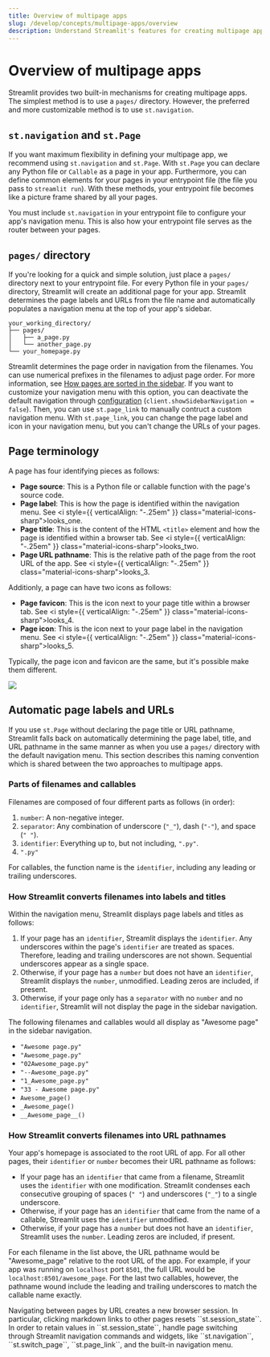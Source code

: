 ```yaml
---
title: Overview of multipage apps
slug: /develop/concepts/multipage-apps/overview
description: Understand Streamlit's features for creating multipage apps
---
```


# Overview of multipage apps

Streamlit provides two built-in mechanisms for creating multipage apps. The simplest method is to use a `pages/` directory. However, the preferred and more customizable method is to use `st.navigation`.

## `st.navigation` and `st.Page`

If you want maximum flexibility in defining your multipage app, we recommend using `st.navigation` and `st.Page`. With `st.Page` you can declare any Python file or `Callable` as a page in your app. Furthermore, you can define common elements for your pages in your entrypoint file (the file you pass to `streamlit run`). With these methods, your entrypoint file becomes like a picture frame shared by all your pages.

You must include `st.navigation` in your entrypoint file to configure your app's navigation menu. This is also how your entrypoint file serves as the router between your pages.

## `pages/` directory

If you're looking for a quick and simple solution, just place a `pages/` directory next to your entrypoint file. For every Python file in your `pages/` directory, Streamlit will create an additional page for your app. Streamlit determines the page labels and URLs from the file name and automatically populates a navigation menu at the top of your app's sidebar.

```
your_working_directory/
├── pages/
│   ├── a_page.py
│   └── another_page.py
└── your_homepage.py
```

Streamlit determines the page order in navigation from the filenames. You can use numerical prefixes in the filenames to adjust page order. For more information, see [How pages are sorted in the sidebar](/develop/concepts/multipage-apps/pages-directory#how-pages-are-sorted-in-the-sidebar). If you want to customize your navigation menu with this option, you can deactivate the default navigation through [configuration](/develop/api-reference/configuration/config.toml) (`client.showSidebarNavigation = false`). Then, you can use `st.page_link` to manually contruct a custom navigation menu. With `st.page_link`, you can change the page label and icon in your navigation menu, but you can't change the URLs of your pages.

## Page terminology

A page has four identifying pieces as follows:

- **Page source**: This is a Python file or callable function with the page's source code.
- **Page label**: This is how the page is identified within the navigation menu. See <i style={{ verticalAlign: "-.25em" }} class="material-icons-sharp">looks_one</i>.
- **Page title**: This is the content of the HTML `<title>` element and how the page is identified within a browser tab. See <i style={{ verticalAlign: "-.25em" }} class="material-icons-sharp">looks_two</i>.
- **Page URL pathname**: This is the relative path of the page from the root URL of the app. See <i style={{ verticalAlign: "-.25em" }} class="material-icons-sharp">looks_3</i>.

Additionly, a page can have two icons as follows:

- **Page favicon**: This is the icon next to your page title within a browser tab. See <i style={{ verticalAlign: "-.25em" }} class="material-icons-sharp">looks_4</i>.
- **Page icon**: This is the icon next to your page label in the navigation menu. See <i style={{ verticalAlign: "-.25em" }} class="material-icons-sharp">looks_5</i>.

Typically, the page icon and favicon are the same, but it's possible make them different.

<Image caption="1. Page label, 2.Page titles, 3. Page URL pathname, 4.Page favicon, 5. Page icon" src="/images/page_parts.jpg" frame />

## Automatic page labels and URLs

If you use `st.Page` without declaring the page title or URL pathname, Streamlit falls back on automatically determining the page label, title, and URL pathname in the same manner as when you use a `pages/` directory with the default navigation menu. This section describes this naming convention which is shared between the two approaches to multipage apps.

### Parts of filenames and callables

Filenames are composed of four different parts as follows (in order):

1. `number`: A non-negative integer.
2. `separator`: Any combination of underscore (`"_"`), dash (`"-"`), and space (`" "`).
3. `identifier`: Everything up to, but not including, `".py"`.
4. `".py"`

For callables, the function name is the `identifier`, including any leading or trailing underscores.

### How Streamlit converts filenames into labels and titles

Within the navigation menu, Streamlit displays page labels and titles as follows:

1. If your page has an `identifier`, Streamlit displays the `identifier`. Any underscores within the page's `identifier` are treated as spaces. Therefore, leading and trailing underscores are not shown. Sequential underscores appear as a single space.
2. Otherwise, if your page has a `number` but does not have an `identifier`, Streamlit displays the `number`, unmodified. Leading zeros are included, if present.
3. Otherwise, if your page only has a `separator` with no `number` and no `identifier`, Streamlit will not display the page in the sidebar navigation.

The following filenames and callables would all display as "Awesome page" in the sidebar navigation.

- `"Awesome page.py"`
- `"Awesome_page.py"`
- `"02Awesome_page.py"`
- `"--Awesome_page.py"`
- `"1_Awesome_page.py"`
- `"33 - Awesome page.py"`
- `Awesome_page()`
- `_Awesome_page()`
- `__Awesome_page__()`

### How Streamlit converts filenames into URL pathnames

Your app's homepage is associated to the root URL of app. For all other pages, their `identifier` or `number` becomes their URL pathname as follows:

- If your page has an `identifier` that came from a filename, Streamlit uses the `identifier` with one modification. Streamlit condenses each consecutive grouping of spaces (`" "`) and underscores (`"_"`) to a single underscore.
- Otherwise, if your page has an `identifier` that came from the name of a callable, Streamlit uses the `identifier` unmodified.
- Otherwise, if your page has a `number` but does not have an `identifier`, Streamlit uses the `number`. Leading zeros are included, if present.

For each filename in the list above, the URL pathname would be "Awesome_page" relative to the root URL of the app. For example, if your app was running on `localhost` port `8501`, the full URL would be `localhost:8501/awesome_page`. For the last two callables, however, the pathname wound include the leading and trailing underscores to match the callable name exactly.

<Important>
    Navigating between pages by URL creates a new browser session. In particular, clicking markdown links to other pages resets ``st.session_state``. In order to retain values in ``st.session_state``, handle page switching through Streamlit navigation commands and widgets, like ``st.navigation``, ``st.switch_page``, ``st.page_link``, and the built-in navigation menu.
</Important>
